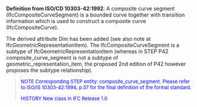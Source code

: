 ﻿**Definition from ISO/CD 10303-42:1992**: A composite curve segment (IfcCompositeCurveSegment) is a bounded curve together with transition information which is used to construct a composite curve (IfcCompositeCurve).

The derived attribute Dim has been added (see also note at IfcGeometricRepresentationItem). The IfcCompositeCurveSegment is a subtype of IfcGeometricRepresentationItem (whereas in STEP P42 composite_curve_segment is not a subtype of geometric_representation_item, the proposed 2nd edition of P42 however proposes the subtype relationship).

> <font color="#0000FF" size="-1">NOTE Corresponding STEP entity: composite_curve_segment. Please refer
		  to ISO/IS 10303-42:1994, p.57 for the final definition of the formal standard.
		  </font>
> 
> <font color="#0000FF" size="-1">HISTORY New class in IFC Release 1.0 </font>
>
